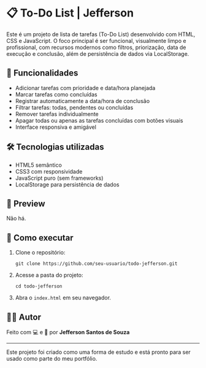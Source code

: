 # 📋 To-Do List | Jefferson

Este é um projeto de lista de tarefas (To-Do List) desenvolvido com HTML, CSS e JavaScript. O foco principal é ser funcional, visualmente limpo e profissional, com recursos modernos como filtros, priorização, data de execução e conclusão, além de persistência de dados via LocalStorage.

## 🧠 Funcionalidades

- Adicionar tarefas com prioridade e data/hora planejada
- Marcar tarefas como concluídas
- Registrar automaticamente a data/hora de conclusão
- Filtrar tarefas: todas, pendentes ou concluídas
- Remover tarefas individualmente
- Apagar todas ou apenas as tarefas concluídas com botões visuais
- Interface responsiva e amigável

## 🛠 Tecnologias utilizadas

- HTML5 semântico
- CSS3 com responsividade
- JavaScript puro (sem frameworks)
- LocalStorage para persistência de dados

## 📸 Preview

Não há.

## 🚀 Como executar

1. Clone o repositório:
   ```
   git clone https://github.com/seu-usuario/todo-jefferson.git
   ```

2. Acesse a pasta do projeto:
   ```
   cd todo-jefferson
   ```

3. Abra o `index.html` em seu navegador.

## 🧑‍💻 Autor

Feito com 💻 e 🧠 por **Jefferson Santos de Souza**

---

Este projeto foi criado como uma forma de estudo e está pronto para ser usado como parte do meu portfólio.
